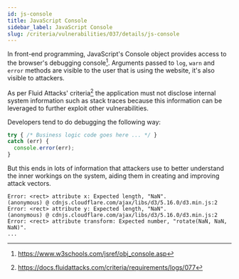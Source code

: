 ```yaml
---
id: js-console
title: JavaScript Console
sidebar_label: JavaScript Console
slug: /criteria/vulnerabilities/037/details/js-console
---
```


In front-end programming,
JavaScript's Console object
provides access to the browser's debugging console[^1].
Arguments passed to `log`, `warn` and `error` methods
are visible to the user that is using the website,
it's also visible to attackers.

As per Fluid Attacks' criteria[^2]
the application must not disclose internal system information
such as stack traces
because this information can be leveraged
to further exploit other vulnerabilities.

Developers tend to do debugging the following way:

```js {3}
try { /* Business logic code goes here ... */ }
catch (err) {
  console.error(err);
}
```

But this ends in lots of information
that attackers use to better understand
the inner workings on the system,
aiding them in creating and improving attack vectors.

```log
Error: <rect> attribute x: Expected length, "NaN".
(anonymous) @ cdnjs.cloudflare.com/ajax/libs/d3/5.16.0/d3.min.js:2
Error: <rect> attribute y: Expected length, "NaN".
(anonymous) @ cdnjs.cloudflare.com/ajax/libs/d3/5.16.0/d3.min.js:2
Error: <rect> attribute transform: Expected number, "rotate(NaN, NaN, NaN)".
...
```

[^1]: https://www.w3schools.com/jsref/obj_console.asp
[^2]: https://docs.fluidattacks.com/criteria/requirements/logs/077
